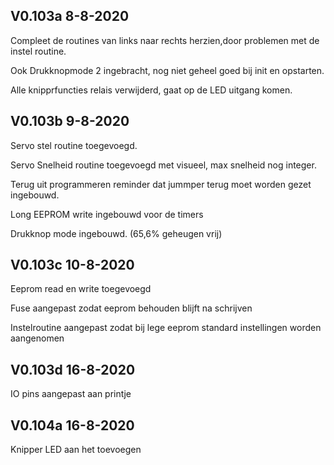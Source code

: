 ## V0.103a  8-8-2020

Compleet de routines van links naar rechts herzien,door problemen met de instel routine.

Ook Drukknopmode 2 ingebracht, nog niet geheel goed bij init en opstarten.

Alle knipprfuncties relais verwijderd, gaat  op de LED uitgang komen.

## V0.103b 9-8-2020

Servo stel routine toegevoegd.

Servo Snelheid routine toegevoegd met visueel, max snelheid nog integer.

Terug uit programmeren reminder dat jummper terug moet worden gezet ingebouwd.

Long EEPROM write ingebouwd voor de timers

Drukknop mode ingebouwd. (65,6% geheugen vrij)

## V0.103c 10-8-2020

Eeprom read en write toegevoegd

Fuse aangepast zodat eeprom behouden blijft na schrijven

Instelroutine aangepast zodat bij lege eeprom standard instellingen worden aangenomen

## V0.103d 16-8-2020

IO pins aangepast aan printje

## V0.104a 16-8-2020

Knipper LED aan het toevoegen





